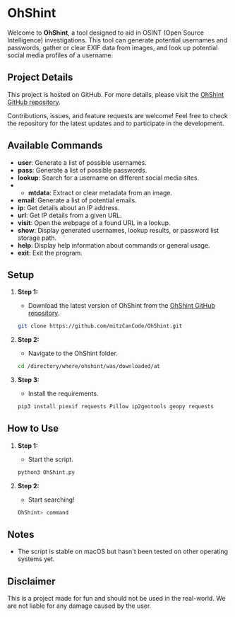 # OhShint

Welcome to **OhShint**, a tool designed to aid in OSINT (Open Source Intelligence) investigations. This tool can generate potential usernames and passwords, gather or clear EXIF data from images, and look up potential social media profiles of a username.

## Project Details

This project is hosted on GitHub. For more details, please visit the [OhShint GitHub repository](https://github.com/mitzCanCode/OhShint).

Contributions, issues, and feature requests are welcome! Feel free to check the repository for the latest updates and to participate in the development.

## Available Commands

- **user**: Generate a list of possible usernames.
- **pass**: Generate a list of possible passwords.
- **lookup**: Search for a username on different social media sites.
- - **mtdata**: Extract or clear metadata from an image.
- **email**: Generate a list of potential emails.
- **ip**: Get details about an IP address.
- **url**: Get IP details from a given URL.
- **visit**: Open the webpage of a found URL in a lookup.
- **show**: Display generated usernames, lookup results, or password list storage path.
- **help**: Display help information about commands or general usage.
- **exit**: Exit the program.

## Setup

1. **Step 1:**
    - Download the latest version of OhShint from the [OhShint GitHub repository](https://github.com/mitzCanCode/OhShint).
    ```bash
    git clone https://github.com/mitzCanCode/OhShint.git
    ```

2. **Step 2:**
    - Navigate to the OhShint folder.
    ```bash
    cd /directory/where/ohshint/was/downloaded/at
    ```

3. **Step 3:**
    - Install the requirements.
    ```bash
    pip3 install piexif requests Pillow ip2geotools geopy requests
    ```

## How to Use

1. **Step 1:**
    - Start the script.
    ```bash
    python3 OhShint.py
    ```

2. **Step 2:**
    - Start searching!
    ```bash
    OhShint> command
    ```

## Notes

- The script is stable on macOS but hasn't been tested on other operating systems yet.

## Disclaimer

This is a project made for fun and should not be used in the real-world. We are not liable for any damage caused by the user.
